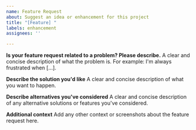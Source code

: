 ```yaml
---
name: Feature Request
about: Suggest an idea or enhancement for this project
title: "[Feature] "
labels: enhancement
assignees: ''

---
```


**Is your feature request related to a problem? Please describe.**
A clear and concise description of what the problem is. For example: I'm always frustrated when [...].

**Describe the solution you'd like**
A clear and concise description of what you want to happen.

**Describe alternatives you've considered**
A clear and concise description of any alternative solutions or features you've considered.

**Additional context**
Add any other context or screenshots about the feature request here.
